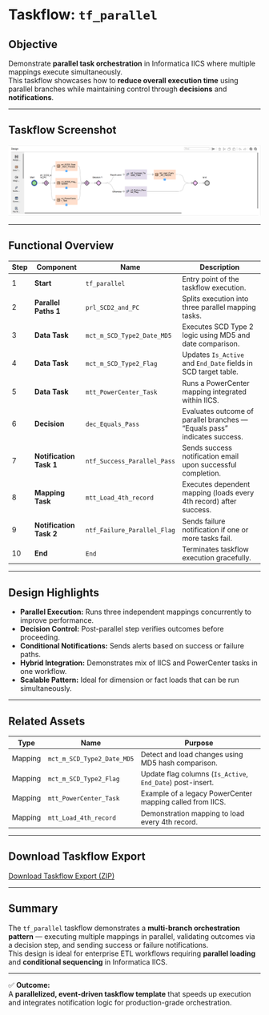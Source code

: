 # Taskflow: `tf_parallel`

## Objective
Demonstrate **parallel task orchestration** in Informatica IICS where multiple mappings execute simultaneously.  
This taskflow showcases how to **reduce overall execution time** using parallel branches while maintaining control through **decisions** and **notifications**.

---

## Taskflow Screenshot
![tf_parallel](https://github.com/s-h-a-s-h-i-k-a-n-t/iics-projects-portfolio/blob/main/CDI/taskflows/tf_parallel.png)


---

## Functional Overview

| Step | Component | Name | Description |
|------|------------|------|--------------|
| 1 | **Start** | `tf_parallel` | Entry point of the taskflow execution. |
| 2 | **Parallel Paths 1** | `prl_SCD2_and_PC` | Splits execution into three parallel mapping tasks. |
| 3 | **Data Task** | `mct_m_SCD_Type2_Date_MD5` | Executes SCD Type 2 logic using MD5 and date comparison. |
| 4 | **Data Task** | `mct_m_SCD_Type2_Flag` | Updates `Is_Active` and `End_Date` fields in SCD target table. |
| 5 | **Data Task** | `mtt_PowerCenter_Task` | Runs a PowerCenter mapping integrated within IICS. |
| 6 | **Decision** | `dec_Equals_Pass` | Evaluates outcome of parallel branches — “Equals pass” indicates success. |
| 7 | **Notification Task 1** | `ntf_Success_Parallel_Pass` | Sends success notification email upon successful completion. |
| 8 | **Mapping Task** | `mtt_Load_4th_record` | Executes dependent mapping (loads every 4th record) after success. |
| 9 | **Notification Task 2** | `ntf_Failure_Parallel_Flag` | Sends failure notification if one or more tasks fail. |
| 10 | **End** | `End` | Terminates taskflow execution gracefully. |

---

## Design Highlights

- **Parallel Execution:** Runs three independent mappings concurrently to improve performance.  
- **Decision Control:** Post-parallel step verifies outcomes before proceeding.  
- **Conditional Notifications:** Sends alerts based on success or failure paths.  
- **Hybrid Integration:** Demonstrates mix of IICS and PowerCenter tasks in one workflow.  
- **Scalable Pattern:** Ideal for dimension or fact loads that can be run simultaneously.

---

## Related Assets

| Type | Name | Purpose |
|------|------|----------|
| Mapping | `mct_m_SCD_Type2_Date_MD5` | Detect and load changes using MD5 hash comparison. |
| Mapping | `mct_m_SCD_Type2_Flag` | Update flag columns (`Is_Active`, `End_Date`) post-insert. |
| Mapping | `mtt_PowerCenter_Task` | Example of a legacy PowerCenter mapping called from IICS. |
| Mapping | `mtt_Load_4th_record` | Demonstration mapping to load every 4th record. |

---

## Download Taskflow Export
[Download Taskflow Export (ZIP)](https://raw.githubusercontent.com/s-h-a-s-h-i-k-a-n-t/iics-projects-portfolio/main/jobs_exports/tf_parallel-1760731745360.zip)



---

## Summary
The `tf_parallel` taskflow demonstrates a **multi-branch orchestration pattern** — executing multiple mappings in parallel, validating outcomes via a decision step, and sending success or failure notifications.  
This design is ideal for enterprise ETL workflows requiring **parallel loading** and **conditional sequencing** in Informatica IICS.

---

✅ **Outcome:**  
A **parallelized, event-driven taskflow template** that speeds up execution and integrates notification logic for production-grade orchestration.

